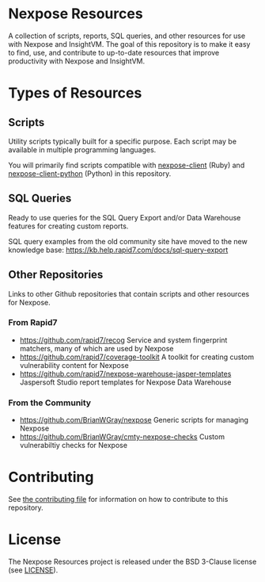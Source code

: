 # Nexpose Resources

A collection of scripts, reports, SQL queries, and other resources for use with Nexpose and InsightVM. The goal of this repository is to make it easy to find, use, and contribute to up-to-date resources that improve productivity with Nexpose and InsightVM.

# Types of Resources

## Scripts

Utility scripts typically built for a specific purpose. Each script may be available in multiple programming languages.

You will primarily find scripts compatible with [nexpose-client](https://github.com/rapid7/nexpose-client) (Ruby) and [nexpose-client-python](https://github.com/rapid7/nexpose-client-python) (Python) in this repository.

## SQL Queries

Ready to use queries for the SQL Query Export and/or Data Warehouse features for creating custom reports.

SQL query examples from the old community site have moved to the new knowledge base: https://kb.help.rapid7.com/docs/sql-query-export

## Other Repositories

Links to other Github repositories that contain scripts and other resources for Nexpose.

### From Rapid7

- https://github.com/rapid7/recog Service and system fingerprint matchers, many of which are used by Nexpose
- https://github.com/rapid7/coverage-toolkit A toolkit for creating custom vulnerability content for Nexpose
- https://github.com/rapid7/nexpose-warehouse-jasper-templates Jaspersoft Studio report templates for Nexpose Data Warehouse

### From the Community

- https://github.com/BrianWGray/nexpose Generic scripts for managing Nexpose
- https://github.com/BrianWGray/cmty-nexpose-checks Custom vulnerabiltiy checks for Nexpose

# Contributing

See [the contributing file](.github/CONTRIBUTING.md) for information on how to contribute to this repository.

# License

The Nexpose Resources project is released under the BSD 3-Clause license (see [LICENSE](./LICENSE)).
